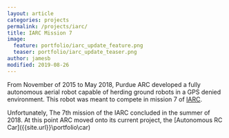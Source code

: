 ```yaml
---
layout: article
categories: projects
permalink: /projects/iarc/
title: IARC Mission 7
image:
  feature: portfolio/iarc_update_feature.png
  teaser: portfolio/iarc_update_teaser.png
author: jamesb
modified: 2019-08-26
---
```

From November of 2015 to May 2018, Purdue ARC developed a fully autonomous aerial robot capable of herding ground robots in a GPS denied environment. This robot was meant to compete in mission 7 of [IARC](http://aerialroboticscompetition.org/).

Unfortunately, The 7th mission of the IARC concluded in the summer of 2018. At this point ARC moved onto its current project, the [Autonomous RC Car]({{site.url}}\portfolio\car\)
